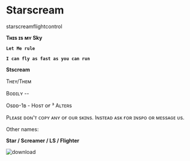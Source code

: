 # Starscream
starscreamflightcontrol


**Tʜɪs ɪs ᴍʏ Sky**


**`Let Me rule`**

**`I can fly as fast as you can run`**

**Stscream**

Tʜᴇʏ/Tʜᴇᴍ

Bᴏᴅɪʟʏ --

Osᴅᴅ-1ʙ - Hᴏsᴛ ᴏғ ³ Aʟᴛᴇʀs

Pʟᴇᴀsᴇ ᴅᴏɴ'ᴛ ᴄᴏᴘʏ ᴀɴʏ ᴏғ ᴏᴜʀ sᴋɪɴs. Iɴsᴛᴇᴀᴅ ᴀsᴋ ғᴏʀ ɪɴsᴘᴏ ᴏʀ ᴍᴇssᴀɢᴇ ᴜs.

Other names:

**Star / Screamer / LS / Flighter**


![download](https://github.com/user-attachments/assets/68794e34-8ed6-46cf-b0c4-6b9653c5a44c)
